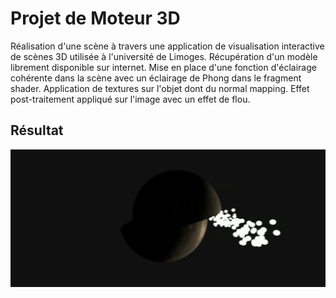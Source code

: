 # Projet de Moteur 3D

Réalisation d'une scène à travers une application de visualisation interactive de scènes 3D utilisée à 
l'université de Limoges. Récupération d'un modèle librement disponible sur internet. Mise en place d'une fonction 
d'éclairage cohérente dans la scène avec un éclairage de Phong dans le fragment shader. Application de textures sur l'objet dont du
normal mapping. Effet post-traitement appliqué sur l'image avec un effet de flou. 

## Résultat

<img src="Resultat.png"/>
